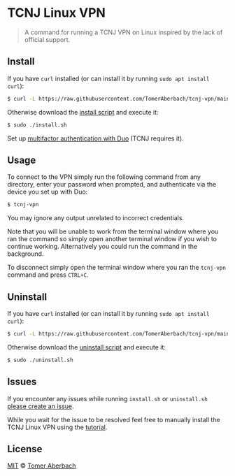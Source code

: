 # TCNJ Linux VPN

> A command for running a TCNJ VPN on Linux inspired by the lack of official support.

## Install

If you have `curl` installed (or can install it by running `sudo apt install curl`):

```sh
$ curl -L https://raw.githubusercontent.com/TomerAberbach/tcnj-vpn/main/install.sh | sudo bash
```

Otherwise download the [install script](https://raw.githubusercontent.com/TomerAberbach/tcnj-vpn/main/install.sh) and execute it:

```sh
$ sudo ./install.sh
```

Set up [multifactor authentication with Duo](https://security.tcnj.edu/resources-tips/duo-multifactor-authentication) (TCNJ requires it).

## Usage

To connect to the VPN simply run the following command from any directory, enter your password when prompted, and authenticate via the device you set up with Duo:

```sh
$ tcnj-vpn
```

You may ignore any output unrelated to incorrect credentials.

Note that you will be unable to work from the terminal window where you ran the command so simply open another terminal window if you wish to continue working. Alternatively you could run the command in the background.

To disconnect simply open the terminal window where you ran the `tcnj-vpn` command and press `CTRL+C`.

## Uninstall

If you have `curl` installed (or can install it by running `sudo apt install curl`):

```sh
$ curl -L https://raw.githubusercontent.com/TomerAberbach/tcnj-vpn/main/uninstall.sh | sudo bash
```

Otherwise download the [uninstall script](https://raw.githubusercontent.com/TomerAberbach/tcnj-vpn/main/uninstall.sh) and execute it:

```sh
$ sudo ./uninstall.sh
```

## Issues

If you encounter any issues while running `install.sh` or `uninstall.sh` [please create an issue](https://github.com/TomerAberbach/tcnj-vpn/issues/new).

While you wait for the issue to be resolved feel free to manually install the TCNJ Linux VPN using the [tutorial](https://tomeraberba.ch/html/post/tcnj-linux-vpn.html).

## License

[MIT](https://github.com/TomerAberbach/tcnj-vpn/blob/main/license) © [Tomer Aberbach](https://github.com/TomerAberbach)
